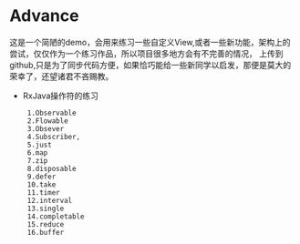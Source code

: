 # Advance
   这是一个简陋的demo，会用来练习一些自定义View,或者一些新功能，架构上的尝试，仅仅作为一个练习作品，所以项目很多地方会有不完善的情况，
   上传到github,只是为了同步代码方便，如果恰巧能给一些新同学以启发，那便是莫大的荣幸了，还望诸君不吝赐教。

       
*  RxJava操作符的练习
   ```
    1.Observable
    2.Flowable
    3.Obsever
    4.Subscriber,
    5.just
    6.map
    7.zip
    8.disposable
    9.defer
    10.take
    11.timer
    12.interval
    13.single
    14.completable
    15.reduce
    16.buffer
   ```
